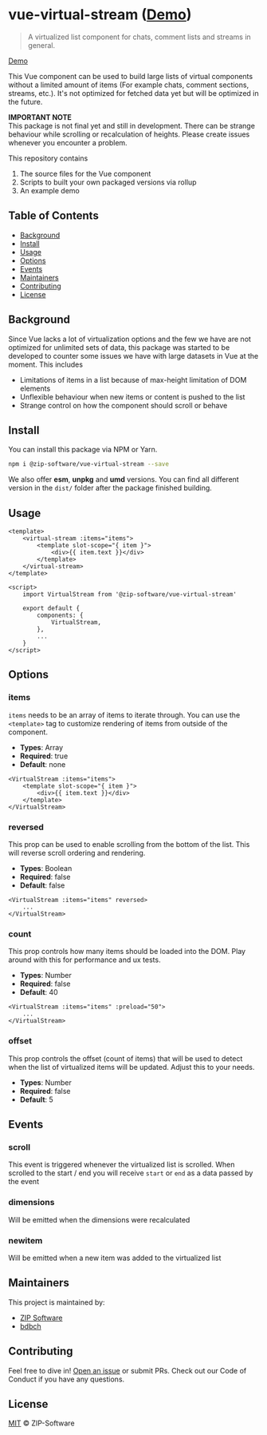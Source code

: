 # vue-virtual-stream ([Demo](https://zip-software.github.io/vue-virtual-stream/))

> A virtualized list component for chats, comment lists and streams in general.

[Demo](https://zip-software.github.io/vue-virtual-stream/)

This Vue component can be used to build large lists of virtual components without a limited amount of items (For example chats, comment sections, streams, etc.). It's not optimized for fetched data yet but will be optimized in the future.

**IMPORTANT NOTE**<br />
This package is not final yet and still in development. There can be strange behaviour while scrolling or recalculation of heights. Please create issues whenever you encounter a problem.

This repository contains

1. The source files for the Vue component
2. Scripts to built your own packaged versions via rollup
3. An example demo

## Table of Contents

* [Background](#background)
* [Install](#install)
* [Usage](#usage)
* [Options](#options)
* [Events](#events)
* [Maintainers](#maintainers)
* [Contributing](#contributing)
* [License](#license)

## Background

Since Vue lacks a lot of virtualization options and the few we have are not optimized for unlimited sets of data, this package was started to be developed to counter some issues we have with large datasets in Vue at the moment. This includes

* Limitations of items in a list because of max-height limitation of DOM elements
* Unflexible behaviour when new items or content is pushed to the list
* Strange control on how the component should scroll or behave

## Install

You can install this package via NPM or Yarn.

```sh
npm i @zip-software/vue-virtual-stream --save
```

We also offer **esm**, **unpkg** and **umd** versions. You can find all different version in the `dist/` folder after the package finished building.

## Usage

```vue
<template>
    <virtual-stream :items="items">
        <template slot-scope="{ item }">
            <div>{{ item.text }}</div>
        </template>
    </virtual-stream>
</template>

<script>
    import VirtualStream from '@zip-software/vue-virtual-stream'

    export default {
        components: {
            VirtualStream,
        },
        ...
    }
</script>
```

## Options

### items
`items` needs to be an array of items to iterate through. You can use the `<template>` tag to customize rendering of items from outside of the component.

* **Types**: Array
* **Required**: true
* **Default**: none

```vue
<VirtualStream :items="items">
    <template slot-scope="{ item }">
        <div>{{ item.text }}</div>
    </template>
</VirtualStream>
```

### reversed
This prop can be used to enable scrolling from the bottom of the list. This will reverse scroll ordering and rendering.

* **Types**: Boolean
* **Required**: false
* **Default**: false

```vue
<VirtualStream :items="items" reversed>
    ...
</VirtualStream>
```

### count
This prop controls how many items should be loaded into the DOM. Play around with this for performance and ux tests.

* **Types**: Number
* **Required**: false
* **Default**: 40

```vue
<VirtualStream :items="items" :preload="50">
    ...
</VirtualStream>
```

### offset
This prop controls the offset (count of items) that will be used to detect when the list of virtualized items will be updated. Adjust this to your needs.

* **Types**: Number
* **Required**: false
* **Default**: 5

## Events

### scroll

This event is triggered whenever the virtualized list is scrolled. When scrolled to the start / end you will receive `start` or `end` as a data passed by the event

### dimensions

Will be emitted when the dimensions were recalculated

### newitem

Will be emitted when a new item was added to the virtualized list

## Maintainers
This project is maintained by:

* [ZIP Software](https://github.com/ZIP-Software)
* [bdbch](https://github.com/bdbch)

## Contributing

Feel free to dive in! [Open an issue](https://github.com/ZIP-Software/vue-virtual-stream/issues) or submit PRs. Check out our Code of Conduct if you have any questions.

## License

[MIT](https://github.com/ZIP-Software/vue-virtual-stream/blob/master/LICENSE) © ZIP-Software
